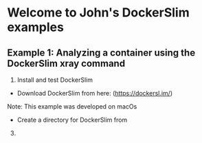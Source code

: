 
# Welcome to John's DockerSlim examples

## Example 1: Analyzing a container using the DockerSlim xray command  

 1. Install and test DockerSlim

 - Download DockerSlim from here:  (https://dockersl.im/)

Note: This example was developed on macOs 

- Create a directory for DockerSlim from


 3. 

<!--stackedit_data:
eyJoaXN0b3J5IjpbLTk1OTkwNzA0Myw4NzEyNTU4MywtNjg2Mz
k0MTQ3XX0=
-->
